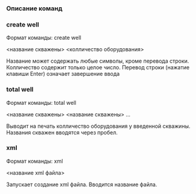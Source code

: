 ### Описание команд

### **create well**

Формат команды: create well 

<название скважены> <колличество оборудования>

Название может содержать любые символы, кроме перевода строки. Колличество содержит только целое число. Перевод строки (нажатие клавиши Enter) означает завершение ввода

### **total well**

Формат команды: total well

<название скважены> <название скважены> ...

Выводит на печать колличество оборудования у введенной скважины. Названия скважен вводятся через пробел.


### **xml**

Формат команды: xml

<название xml файла>

Запускает создание xml файла. Вводится название файла.
